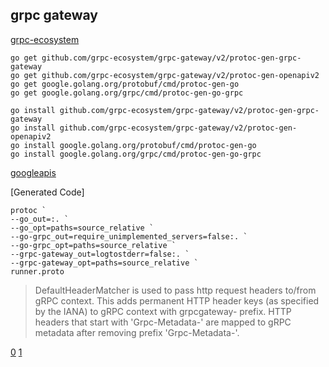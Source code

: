 ## grpc gateway

[grpc-ecosystem](https://github.com/grpc-ecosystem)

```
go get github.com/grpc-ecosystem/grpc-gateway/v2/protoc-gen-grpc-gateway 
go get github.com/grpc-ecosystem/grpc-gateway/v2/protoc-gen-openapiv2
go get google.golang.org/protobuf/cmd/protoc-gen-go
go get google.golang.org/grpc/cmd/protoc-gen-go-grpc

go install github.com/grpc-ecosystem/grpc-gateway/v2/protoc-gen-grpc-gateway 
go install github.com/grpc-ecosystem/grpc-gateway/v2/protoc-gen-openapiv2
go install google.golang.org/protobuf/cmd/protoc-gen-go
go install google.golang.org/grpc/cmd/protoc-gen-go-grpc
```

[googleapis](https://github.com/googleapis/googleapis)

[Generated Code]

```
protoc `
--go_out=:. `
--go_opt=paths=source_relative `
--go-grpc_out=require_unimplemented_servers=false:. `
--go-grpc_opt=paths=source_relative `
--grpc-gateway_out=logtostderr=false:. `
--grpc-gateway_opt=paths=source_relative `
runner.proto
```


> DefaultHeaderMatcher is used to pass http request headers to/from gRPC context. This adds permanent HTTP header keys (as specified by the IANA) to gRPC context with grpcgateway- prefix. HTTP headers that start with 'Grpc-Metadata-' are mapped to gRPC metadata after removing prefix 'Grpc-Metadata-'.

[0](https://www.readfog.com/a/1665967072847433728)
[1](https://www.cnblogs.com/hacker-linner/p/14618862.html)
